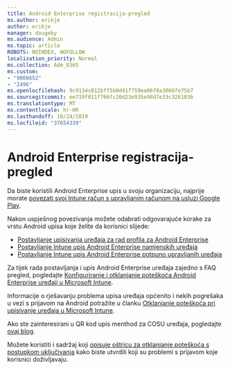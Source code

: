 ```yaml
---
title: Android Enterprise registracija-pregled
ms.author: erikje
author: erikje
manager: dougeby
ms.audience: Admin
ms.topic: article
ROBOTS: NOINDEX, NOFOLLOW
localization_priority: Normal
ms.collection: Adm_O365
ms.custom:
- "9000652"
- "2496"
ms.openlocfilehash: 9c9134c012bff5b0d41f759ea06f8a3066fe75b7
ms.sourcegitcommit: ee719f011f766fc20d23e935e98d7e33c326183b
ms.translationtype: MT
ms.contentlocale: hr-HR
ms.lasthandoff: 10/24/2019
ms.locfileid: "37654339"
---
```

# <a name="android-enterprise-enrollment---overview"></a>Android Enterprise registracija-pregled

Da biste koristili Android Enterprise upis u svoju organizaciju, najprije morate [povezati svoj Intune račun s upravljanim računom na usluzi Google Play](https://docs.microsoft.com/intune/enrollment/connect-intune-android-enterprise). 

Nakon uspješnog povezivanja možete odabrati odgovarajuće korake za vrstu Android upisa koje želite da korisnici slijede:

- [Postavljanje upisivanja uređaja za rad profila za Android Enterprise](https://docs.microsoft.com/intune/enrollment/android-work-profile-enroll)
- [Postavljanje Intune upis Android Enterprise namjenskih uređaja](https://docs.microsoft.com/intune/enrollment/android-kiosk-enroll)
- [Postavljanje Intune upis Android Enterprise potpuno upravljanih uređaja](https://docs.microsoft.com/intune/enrollment/android-fully-managed-enroll)

Za tijek rada postavljanja i upis Android Enterprise uređaja zajedno s FAQ pregled, pogledajte [Konfiguriranje i otklanjanje poteškoća Android Enterprise uređaji u Microsoft Intune](https://support.microsoft.com/help/4476974/configuring-and-troubleshooting-android-enterprise-devices-in-intune).

Informacije o rješavanju problema upisa uređaja općenito i nekih pogrešaka u vezi s prijavom na Android potražite u članku [Otklanjanje poteškoća pri upisivanje uređaja u Microsoft Intune](https://docs.microsoft.com/intune/enrollment/troubleshoot-device-enrollment-in-intune).

Ako ste zainteresirani u QR kod upis menthod za COSU uređaja, pogledajte [ovaj blog](https://techcommunity.microsoft.com/t5/Intune-Customer-Success/COSU-Configuration-and-Enrollment-using-the-QR-code-enrollment/ba-p/280184).

Možete koristiti i sadržaj koji [opisuje oštricu za otklanjanje poteškoća s postupkom uključivanja](https://docs.microsoft.com/intune/fundamentals/help-desk-operators) kako biste utvrdili koji su problemi s prijavom koje korisnici doživljavaju.